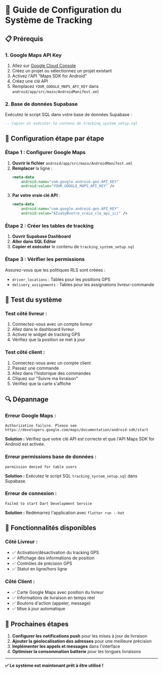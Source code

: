 # 🚀 Guide de Configuration du Système de Tracking

## 📋 Prérequis

### 1. **Google Maps API Key**
1. Allez sur [Google Cloud Console](https://console.cloud.google.com/)
2. Créez un projet ou sélectionnez un projet existant
3. Activez l'API "Maps SDK for Android"
4. Créez une clé API
5. Remplacez `YOUR_GOOGLE_MAPS_API_KEY` dans `android/app/src/main/AndroidManifest.xml`

### 2. **Base de données Supabase**
Exécutez le script SQL dans votre base de données Supabase :

```sql
-- Copier et exécuter le contenu de tracking_system_setup.sql
```

## 🔧 Configuration étape par étape

### **Étape 1 : Configurer Google Maps**

1. **Ouvrir le fichier** `android/app/src/main/AndroidManifest.xml`
2. **Remplacer** la ligne :
   ```xml
   <meta-data
       android:name="com.google.android.geo.API_KEY"
       android:value="YOUR_GOOGLE_MAPS_API_KEY" />
   ```
3. **Par votre vraie clé API** :
   ```xml
   <meta-data
       android:name="com.google.android.geo.API_KEY"
       android:value="AIzaSyBvotre_vraie_cle_api_ici" />
   ```

### **Étape 2 : Créer les tables de tracking**

1. **Ouvrir Supabase Dashboard**
2. **Aller dans SQL Editor**
3. **Copier et exécuter** le contenu de `tracking_system_setup.sql`

### **Étape 3 : Vérifier les permissions**

Assurez-vous que les politiques RLS sont créées :
- `driver_locations` : Tables pour les positions GPS
- `delivery_assignments` : Tables pour les assignations livreur-commande

## 🧪 Test du système

### **Test côté livreur :**
1. Connectez-vous avec un compte livreur
2. Allez dans le dashboard livreur
3. Activez le widget de tracking GPS
4. Vérifiez que la position se met à jour

### **Test côté client :**
1. Connectez-vous avec un compte client
2. Passez une commande
3. Allez dans l'historique des commandes
4. Cliquez sur "Suivre ma livraison"
5. Vérifiez que la carte s'affiche

## 🔍 Dépannage

### **Erreur Google Maps :**
```
Authorization failure. Please see https://developers.google.com/maps/documentation/android-sdk/start
```
**Solution :** Vérifiez que votre clé API est correcte et que l'API Maps SDK for Android est activée.

### **Erreur permissions base de données :**
```
permission denied for table users
```
**Solution :** Exécutez le script SQL `tracking_system_setup.sql` dans Supabase.

### **Erreur de connexion :**
```
Failed to start Dart Development Service
```
**Solution :** Redémarrez l'application avec `flutter run --hot`

## 📱 Fonctionnalités disponibles

### **Côté Livreur :**
- ✅ Activation/désactivation du tracking GPS
- ✅ Affichage des informations de position
- ✅ Contrôles de précision GPS
- ✅ Statut en ligne/hors ligne

### **Côté Client :**
- ✅ Carte Google Maps avec position du livreur
- ✅ Informations de livraison en temps réel
- ✅ Boutons d'action (appeler, message)
- ✅ Mise à jour automatique

## 🎯 Prochaines étapes

1. **Configurer les notifications push** pour les mises à jour de livraison
2. **Ajouter la géolocalisation des adresses** pour une meilleure précision
3. **Implémenter les appels et messages** dans l'interface
4. **Optimiser la consommation batterie** pour les longues livraisons

---

**✅ Le système est maintenant prêt à être utilisé !**


